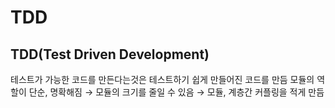 # TDD

## TDD(Test Driven Development)

테스트가 가능한 코드를 만든다는것은 테스트하기 쉽게 만들어진 코드를 만듬
모듈의 역할이 단순, 명확해짐 → 모듈의 크기를 줄일 수 있음 → 모듈, 계층간 커플링을 적게 만듬
